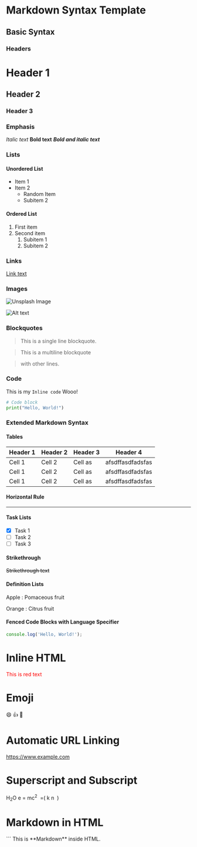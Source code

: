 # Markdown Syntax Template

## Basic Syntax

### Headers
# Header 1
## Header 2
### Header 3

### Emphasis
*Italic text*
**Bold text**
***Bold and italic text***

### Lists
#### Unordered List
- Item 1
- Item 2
    - Random Item
    - Subitem 2

#### Ordered List
1. First item
2. Second item
   1. Subitem 1
   2. Subitem 2

### Links
[Link text](https://www.example.com)

### Images
![Unsplash Image](https://unsplash.com/photos/a-sea-turtle-swimming-over-a-coral-reef-ne3RC_Q9UEA "image")

![Alt text][id]

[id]: https://unsplash.com/photos/a-sea-turtle-swimming-over-a-coral-reef-ne3RC_Q9UEA

### Blockquotes
> This is a single line blockquote.

> This is a multiline blockquote

> with other lines.

### Code
This is my `Inline code` Wooo!

```python
# Code block
print("Hello, World!")
```

### Extended Markdown Syntax

#### Tables
| Header 1 | Header 2 | Header 3 | Header 4
|----------|----------|----------|----------|
| Cell 1   | Cell 2   | Cell as  | afsdffasdfadsfas
| Cell 1   | Cell 2   | Cell as  | afsdffasdfadsfas
| Cell 1   | Cell 2   | Cell as  | afsdffasdfadsfas

#### Horizontal Rule

---

#### Task Lists
- [x] Task 1
- [ ] Task 2
- [ ] Task 3

#### Strikethrough
~~Strikethrough text~~

#### Definition Lists
Apple
:   Pomaceous fruit

Orange
:   Citrus fruit

#### Fenced Code Blocks with Language Specifier
```javascript
console.log('Hello, World!');
```

# Inline HTML
<span style="color: red;">This is red text</span>

# Emoji
:smile: :thumbsup: :rocket:

# Automatic URL Linking
https://www.example.com

# Superscript and Subscript
H<sub>2</sub>O
e = mc<sup>2</sup>
​
 =( 
k
n
​
 )

# Markdown in HTML
<div markdown="1">
``` This is **Markdown** inside HTML.
</div>
